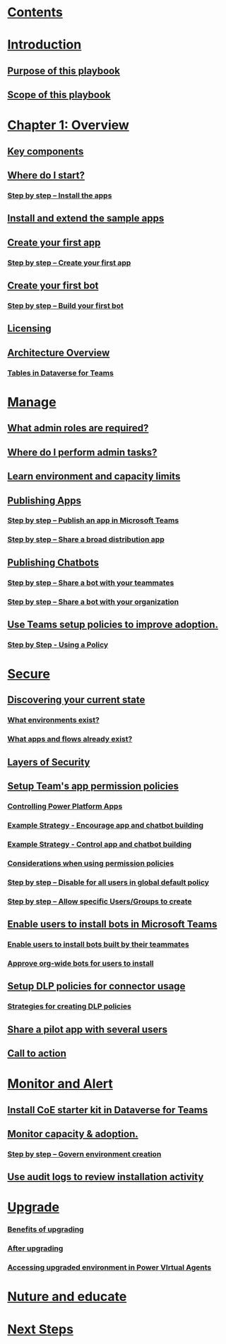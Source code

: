 ﻿# [Contents](contents.md)
# [Introduction](contents.md#introduction)
## [Purpose of this playbook](contents.md#purpose-of-this-playbook)
## [Scope of this playbook](contents.md#scope-of-this-playbook)
# [Chapter 1: Overview](contents.md#chapter-1-overview)
## [Key components](contents.md#key-components)
## [Where do I start?](contents.md#where-do-i-start?)
### [Step by step – Install the apps](contents.md#step-by-step-–-install-the-apps)
## [Install and extend the sample apps](contents.md#install-and-extend-the-sample-apps)
## [Create your first app](contents.md#create-your-first-app)
### [Step by step – Create your first app](contents.md#step-by-step-–-create-your-first-app)
## [Create your first bot](contents.md#create-your-first-bot)
### [Step by step – Build your first bot](contents.md#step-by-step-–-build-your-first-bot)
## [Licensing](contents.md#licensing)
## [Architecture Overview](contents.md#architecture-overview)
### [Tables in Dataverse for Teams](contents.md#tables-in-dataverse-for-teams)
# [Manage](contents.md#manage)
## [What admin roles are required?](contents.md#what-admin-roles-are-required?)
## [Where do I perform admin tasks?](contents.md#where-do-i-perform-admin-tasks?)
## [Learn environment and capacity limits](contents.md#learn-environment-and-capacity-limits)
## [Publishing Apps](contents.md#publishing-apps)
### [Step by step – Publish an app in Microsoft Teams](contents.md#step-by-step-–-publish-an-app-in-microsoft-teams)
### [Step by step – Share a broad distribution app](contents.md#step-by-step-–-share-a-broad-distribution-app)
## [Publishing Chatbots](contents.md#publishing-chatbots)
### [Step by step – Share a bot with your teammates](contents.md#step-by-step-–-share-a-bot-with-your-teammates)
### [Step by step – Share a bot with your organization](contents.md#step-by-step-–-share-a-bot-with-your-organization)
## [Use Teams setup policies to improve adoption.](contents.md#use-teams-setup-policies-to-improve-adoption.)
### [Step by Step - Using a Policy](contents.md#step-by-step---using-a-policy)
# [Secure](contents.md#secure)
## [Discovering your current state](contents.md#discovering-your-current-state)
### [What environments exist?](contents.md#what-environments-exist?)
### [What apps and flows already exist?](contents.md#what-apps-and-flows-already-exist?)
## [Layers of Security](contents.md#layers-of-security)
## [Setup Team's app permission policies](contents.md#setup-teams-app-permission-policies)
### [Controlling Power Platform Apps](contents.md#controlling-power-platform-apps)
### [Example Strategy - Encourage app and chatbot building](contents.md#example-strategy---encourage-app-and-chatbot-building)
### [Example Strategy - Control app and chatbot building](contents.md#example-strategy---control-app-and-chatbot-building)
### [Considerations when using permission policies](contents.md#considerations-when-using-permission-policies)
### [Step by step – Disable for all users in global default policy](contents.md#step-by-step-–-disable-for-all-users-in-global-default-policy)
### [Step by step – Allow specific Users/Groups to create](contents.md#step-by-step-–-allow-specific-usersgroups-to-create)
## [Enable users to install bots in Microsoft Teams](contents.md#enable-users-to-install-bots-in-microsoft-teams)
### [Enable users to install bots built by their teammates](contents.md#enable-users-to-install-bots-built-by-their-teammates)
### [Approve org-wide bots for users to install](contents.md#approve-org-wide-bots-for-users-to-install)
## [Setup DLP policies for connector usage](contents.md#setup-dlp-policies-for-connector-usage)
### [Strategies for creating DLP policies](contents.md#strategies-for-creating-dlp-policies)
## [Share a pilot app with several users](contents.md#share-a-pilot-app-with-several-users)
## [Call to action](contents.md#call-to-action)
# [Monitor and Alert](contents.md#monitor-and-alert)
## [Install CoE starter kit in Dataverse for Teams](contents.md#install-coe-starter-kit-in-dataverse-for-teams)
## [Monitor capacity & adoption.](contents.md#monitor-capacity--adoption.)
### [Step by step – Govern environment creation](contents.md#step-by-step-–-govern-environment-creation)
## [Use audit logs to review installation activity](contents.md#use-audit-logs-to-review-installation-activity)
# [Upgrade](contents.md#upgrade)
### [Benefits of upgrading](contents.md#benefits-of-upgrading)
### [After upgrading](contents.md#after-upgrading)
### [Accessing upgraded environment in Power VIrtual Agents](contents.md#accessing-upgraded-environment-in-power-virtual-agents)
# [Nuture and educate](contents.md#nuture-and-educate)
# [Next Steps](contents.md#next-steps)
